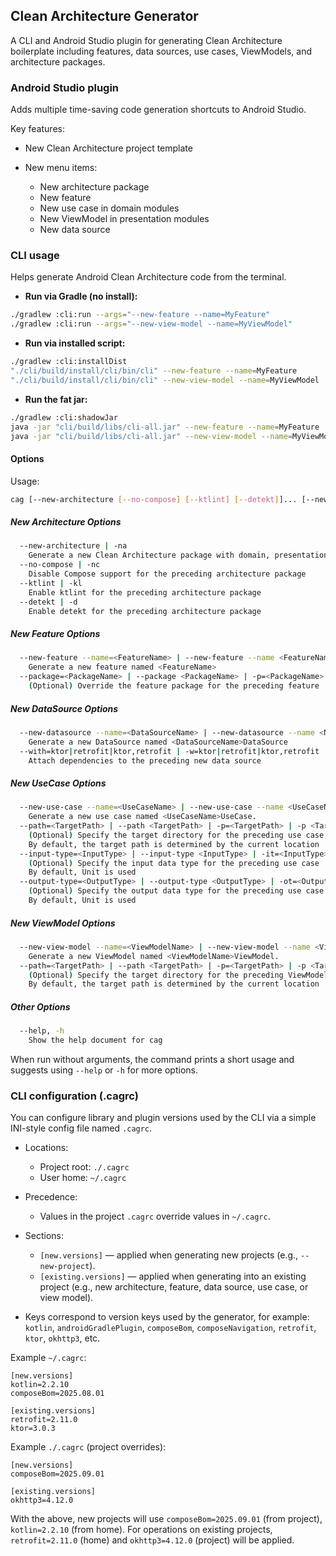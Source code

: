 ## Clean Architecture Generator

A CLI and Android Studio plugin for generating Clean Architecture boilerplate including features, data sources, use cases, ViewModels, and architecture packages.

### Android Studio plugin

Adds multiple time-saving code generation shortcuts to Android Studio. 

Key features:

- New Clean Architecture project template

- New menu items:
    - New architecture package
    - New feature
    - New use case in domain modules
    - New ViewModel in presentation modules
    - New data source

### CLI usage

Helps generate Android Clean Architecture code from the terminal.

- **Run via Gradle (no install):**

```bash
./gradlew :cli:run --args="--new-feature --name=MyFeature"
./gradlew :cli:run --args="--new-view-model --name=MyViewModel"
```

- **Run via installed script:**

```bash
./gradlew :cli:installDist
"./cli/build/install/cli/bin/cli" --new-feature --name=MyFeature
"./cli/build/install/cli/bin/cli" --new-view-model --name=MyViewModel
```

- **Run the fat jar:**

```bash
./gradlew :cli:shadowJar
java -jar "cli/build/libs/cli-all.jar" --new-feature --name=MyFeature
java -jar "cli/build/libs/cli-all.jar" --new-view-model --name=MyViewModel
```

#### Options

Usage:

```bash
cag [--new-architecture [--no-compose] [--ktlint] [--detekt]]... [--new-feature --name=FeatureName [--package=PackageName]]... [--new-datasource --name=DataSourceName [--with=ktor|retrofit|ktor,retrofit]]... [--new-use-case --name=UseCaseName [--path=TargetPath]]... [--new-view-model --name=ViewModelName [--path=TargetPath]]...
```

##### New Architecture Options
```bash
  --new-architecture | -na
    Generate a new Clean Architecture package with domain, presentation, and UI layers
  --no-compose | -nc
    Disable Compose support for the preceding architecture package
  --ktlint | -kl
    Enable ktlint for the preceding architecture package
  --detekt | -d
    Enable detekt for the preceding architecture package
```

##### New Feature Options
```bash
  --new-feature --name=<FeatureName> | --new-feature --name <FeatureName> | -nf --name=<FeatureName> | -nf --name <FeatureName>
    Generate a new feature named <FeatureName>
  --package=<PackageName> | --package <PackageName> | -p=<PackageName> | -p <PackageName> | -p<PackageName>
    (Optional) Override the feature package for the preceding feature
```

##### New DataSource Options
```bash
  --new-datasource --name=<DataSourceName> | --new-datasource --name <Name> | -nds --name=<Name> | -nds --name <Name>
    Generate a new DataSource named <DataSourceName>DataSource
  --with=ktor|retrofit|ktor,retrofit | -w=ktor|retrofit|ktor,retrofit
    Attach dependencies to the preceding new data source
```

##### New UseCase Options
```bash
  --new-use-case --name=<UseCaseName> | --new-use-case --name <UseCaseName> | -nuc --name=<UseCaseName> | -nuc --name <UseCaseName>
    Generate a new use case named <UseCaseName>UseCase.
  --path=<TargetPath> | --path <TargetPath> | -p=<TargetPath> | -p <TargetPath> | -p<TargetPath>
    (Optional) Specify the target directory for the preceding use case
    By default, the target path is determined by the current location
  --input-type=<InputType> | --input-type <InputType> | -it=<InputType> | -it <InputType> | -it<InputType>
    (Optional) Specify the input data type for the preceding use case
    By default, Unit is used
  --output-type=<OutputType> | --output-type <OutputType> | -ot=<OutputType> | -ot <OutputType> | -ot<OutputType>
    (Optional) Specify the output data type for the preceding use case
    By default, Unit is used
```

##### New ViewModel Options
```bash
  --new-view-model --name=<ViewModelName> | --new-view-model --name <ViewModelName> | -nvm --name=<ViewModelName> | -nvm --name <ViewModelName>
    Generate a new ViewModel named <ViewModelName>ViewModel.
  --path=<TargetPath> | --path <TargetPath> | -p=<TargetPath> | -p <TargetPath> | -p<TargetPath>
    (Optional) Specify the target directory for the preceding ViewModel
    By default, the target path is determined by the current location
```

##### Other Options
```bash
  --help, -h
    Show the help document for cag
```

When run without arguments, the command prints a short usage and suggests using `--help` or `-h` for more options.

### CLI configuration (.cagrc)

You can configure library and plugin versions used by the CLI via a simple INI-style config file named `.cagrc`.

- Locations:
  - Project root: `./.cagrc`
  - User home: `~/.cagrc`

- Precedence:
  - Values in the project `.cagrc` override values in `~/.cagrc`.

- Sections:
  - `[new.versions]` — applied when generating new projects (e.g., `--new-project`).
  - `[existing.versions]` — applied when generating into an existing project (e.g., new architecture, feature, data source, use case, or view model).

- Keys correspond to version keys used by the generator, for example: `kotlin`, `androidGradlePlugin`, `composeBom`, `composeNavigation`, `retrofit`, `ktor`, `okhttp3`, etc.

Example `~/.cagrc`:

```
[new.versions]
kotlin=2.2.10
composeBom=2025.08.01

[existing.versions]
retrofit=2.11.0
ktor=3.0.3
```

Example `./.cagrc` (project overrides):

```
[new.versions]
composeBom=2025.09.01

[existing.versions]
okhttp3=4.12.0
```

With the above, new projects will use `composeBom=2025.09.01` (from project), `kotlin=2.2.10` (from home). For operations on existing projects, `retrofit=2.11.0` (home) and `okhttp3=4.12.0` (project) will be applied.

